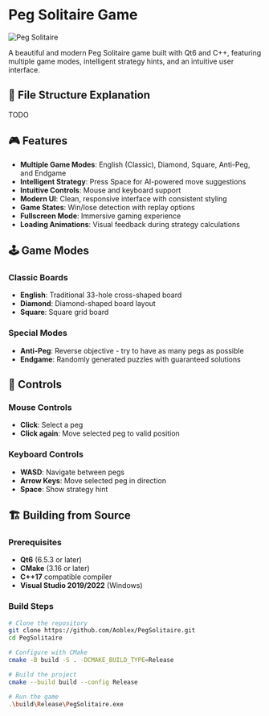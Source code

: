 # Peg Solitaire Game

![Peg Solitaire](./demo/icon.ico)

A beautiful and modern Peg Solitaire game built with Qt6 and C++, featuring multiple game modes, intelligent strategy hints, and an intuitive user interface.

## 📁 File Structure Explanation
TODO

## 🎮 Features

- **Multiple Game Modes**: English (Classic), Diamond, Square, Anti-Peg, and Endgame
- **Intelligent Strategy**: Press Space for AI-powered move suggestions
- **Intuitive Controls**: Mouse and keyboard support
- **Modern UI**: Clean, responsive interface with consistent styling
- **Game States**: Win/lose detection with replay options
- **Fullscreen Mode**: Immersive gaming experience
- **Loading Animations**: Visual feedback during strategy calculations

## 🕹️ Game Modes

### Classic Boards
- **English**: Traditional 33-hole cross-shaped board
- **Diamond**: Diamond-shaped board layout
- **Square**: Square grid board

### Special Modes  
- **Anti-Peg**: Reverse objective - try to have as many pegs as possible
- **Endgame**: Randomly generated puzzles with guaranteed solutions

## 🎯 Controls

### Mouse Controls
- **Click**: Select a peg
- **Click again**: Move selected peg to valid position

### Keyboard Controls
- **WASD**: Navigate between pegs
- **Arrow Keys**: Move selected peg in direction
- **Space**: Show strategy hint

## 🏗️ Building from Source

### Prerequisites
- **Qt6** (6.5.3 or later)
- **CMake** (3.16 or later)
- **C++17** compatible compiler
- **Visual Studio 2019/2022** (Windows)

### Build Steps

```bash
# Clone the repository
git clone https://github.com/Aoblex/PegSolitaire.git
cd PegSolitaire 

# Configure with CMake
cmake -B build -S . -DCMAKE_BUILD_TYPE=Release

# Build the project
cmake --build build --config Release

# Run the game
.\build\Release\PegSolitaire.exe
```